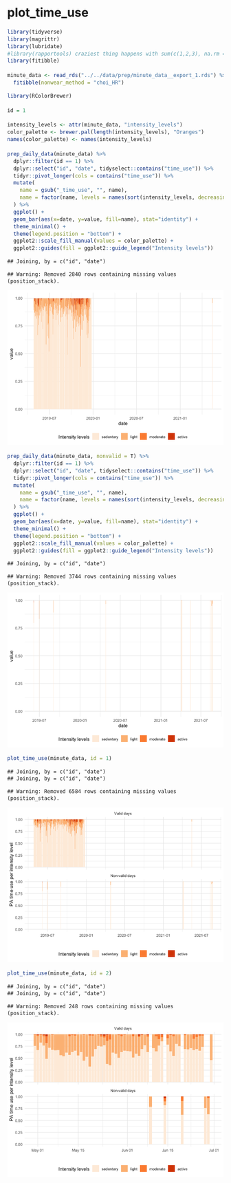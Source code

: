# plot_time_use


```r
library(tidyverse)
library(magrittr)
library(lubridate)
#library(rapportools) craziest thing happens with sum(c(1,2,3), na.rm = TRUE)
library(fitibble)

minute_data <- read_rds("../../data/prep/minute_data__export_1.rds") %>% 
  fitibble(nonwear_method = "choi_HR")
```


```r
library(RColorBrewer)

id = 1

intensity_levels <- attr(minute_data, "intensity_levels")
color_palette <- brewer.pal(length(intensity_levels), "Oranges")
names(color_palette) <- names(intensity_levels)

prep_daily_data(minute_data) %>%
  dplyr::filter(id == 1) %>% 
  dplyr::select("id", "date", tidyselect::contains("time_use")) %>% 
  tidyr::pivot_longer(cols = contains("time_use")) %>% 
  mutate(
    name = gsub("_time_use", "", name), 
    name = factor(name, levels = names(sort(intensity_levels, decreasing = T)))
  ) %>% 
  ggplot() + 
  geom_bar(aes(x=date, y=value, fill=name), stat="identity") +
  theme_minimal() + 
  theme(legend.position = "bottom") + 
  ggplot2::scale_fill_manual(values = color_palette) + 
  ggplot2::guides(fill = ggplot2::guide_legend("Intensity levels"))
```

```
## Joining, by = c("id", "date")
```

```
## Warning: Removed 2840 rows containing missing values (position_stack).
```

![](./plot_time_use_files/figure-html/unnamed-chunk-7-1.png)<!-- -->


```r
prep_daily_data(minute_data, nonvalid = T) %>%
  dplyr::filter(id == 1) %>% 
  dplyr::select("id", "date", tidyselect::contains("time_use")) %>% 
  tidyr::pivot_longer(cols = contains("time_use")) %>% 
  mutate(
    name = gsub("_time_use", "", name), 
    name = factor(name, levels = names(sort(intensity_levels, decreasing = T)))
  ) %>% 
  ggplot() + 
  geom_bar(aes(x=date, y=value, fill=name), stat="identity") +
  theme_minimal() + 
  theme(legend.position = "bottom") + 
  ggplot2::scale_fill_manual(values = color_palette) + 
  ggplot2::guides(fill = ggplot2::guide_legend("Intensity levels"))
```

```
## Joining, by = c("id", "date")
```

```
## Warning: Removed 3744 rows containing missing values (position_stack).
```

![](./plot_time_use_files/figure-html/unnamed-chunk-8-1.png)<!-- -->


```r
plot_time_use(minute_data, id = 1)
```

```
## Joining, by = c("id", "date")
## Joining, by = c("id", "date")
```

```
## Warning: Removed 6584 rows containing missing values (position_stack).
```

![](./plot_time_use_files/figure-html/unnamed-chunk-9-1.png)<!-- -->


```r
plot_time_use(minute_data, id = 2)
```

```
## Joining, by = c("id", "date")
## Joining, by = c("id", "date")
```

```
## Warning: Removed 248 rows containing missing values (position_stack).
```

![](./plot_time_use_files/figure-html/unnamed-chunk-10-1.png)<!-- -->
